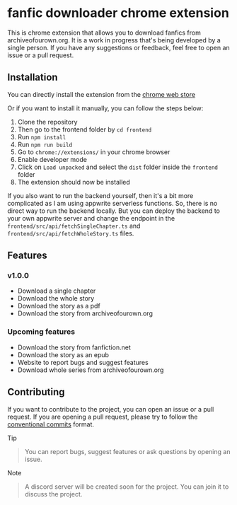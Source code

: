 # fanfic downloader chrome extension

This is chrome extension that allows you to download fanfics from archiveofourown.org. It is a work in progress that's being developed by a single person. If you have any suggestions or feedback, feel free to open an issue or a pull request.

## Installation

You can directly install the extension from the [chrome web store](https://chromewebstore.google.com/detail/fanfiction-downloader/hbmlonlejahpphahalbcldboehhjieih)

Or if you want to install it manually, you can follow the steps below:

1. Clone the repository
2. Then go to the frontend folder by `cd frontend`
3. Run `npm install`
4. Run `npm run build`
5. Go to `chrome://extensions/` in your chrome browser
6. Enable developer mode
7. Click on `Load unpacked` and select the `dist` folder inside the `frontend` folder
8. The extension should now be installed

If you also want to run the backend yourself, then it's a bit more complicated as I am using appwrite serverless functions. So, there is no direct way to run the backend locally. But you can deploy the backend to your own appwrite server and change the endpoint in the `frontend/src/api/fetchSingleChapter.ts` and `frontend/src/api/fetchWholeStory.ts` files.

## Features

### v1.0.0

- Download a single chapter
- Download the whole story
- Download the story as a pdf
- Download the story from archiveofourown.org

### Upcoming features

- Download the story from fanfiction.net
- Download the story as an epub
- Website to report bugs and suggest features
- Download whole series from archiveofourown.org

## Contributing

If you want to contribute to the project, you can open an issue or a pull request. If you are opening a pull request, please try to follow the [conventional commits](https://www.conventionalcommits.org/en/v1.0.0/) format.

> [!TIP]
>
> > You can report bugs, suggest features or ask questions by opening an issue.

> [!NOTE]
>
> > A discord server will be created soon for the project. You can join it to discuss the project.
